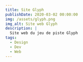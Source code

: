 ```yaml
---
title: Site Glyph
publishDate: 2020-03-02 00:00:00
img: /assets/glyph.png
img_alt: Site web Glyph
description: |
  Site web du jeu de piste Glyph
tags:
  - Design
  - Dev
  - Web
---
```


